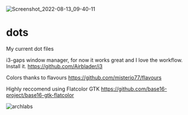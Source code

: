 ![Screenshot_2022-08-13_09-40-11](https://user-images.githubusercontent.com/67523002/184499051-5c5501d9-7e5c-424b-9d18-7c1cd74f035c.png)
# dots
My current dot files

i3-gaps window manager, for now it works great and I love the workflow. Install it. https://github.com/Airblader/i3

Colors thanks to flavours https://github.com/misterio77/flavours

Highly reccomend using Flatcolor GTK https://github.com/base16-project/base16-gtk-flatcolor

![archlabs](https://user-images.githubusercontent.com/67523002/186809967-17ccfbbc-1983-4e6d-aad9-7b3a93b0573a.png)


